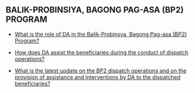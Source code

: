 ## BALIK-PROBINSIYA, BAGONG PAG-ASA (BP2) PROGRAM


 - [What is the role of DA in the Balik-Probinsya, Bagong Pag-asa (BP2) Program?](/balik-probinsiya-bagong-pag-asa-bp2-program/what-is-the-role-of-da-in-the-balik-probinsya-bagong-pag-asa-(bp2)-program)
    
 - [How does DA assist the beneficiaries during the conduct of dispatch operations?](/balik-probinsiya-bagong-pag-asa-bp2-program/how-does-da-assist-the-beneficiaries-during-the-conduct-of-dispatch-operations)
    
 - [What is the latest update on the BP2 dispatch operations and on the provision of assistance and interventions by DA to the dispatched beneficiaries?](/balik-probinsiya-bagong-pag-asa-bp2-program/what-is-the-latest-update-on-the-bp2-dispatch-operations-and-on-the-provision-of-assistance-and-inte)
    
